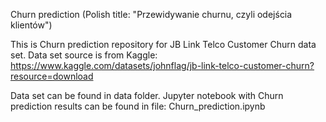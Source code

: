 Churn prediction (Polish title: "Przewidywanie churnu, czyli odejścia klientów")

This is Churn prediction repository for JB Link Telco Customer Churn data set.
Data set source is from Kaggle:
https://www.kaggle.com/datasets/johnflag/jb-link-telco-customer-churn?resource=download

Data set can be found in data folder.
Jupyter notebook with Churn prediction results can be found in file: Churn_prediction.ipynb